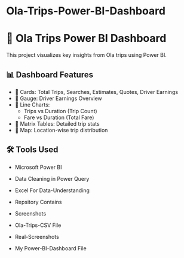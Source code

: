 # Ola-Trips-Power-BI-Dashboard

# 🚖 Ola Trips Power BI Dashboard

This project visualizes key insights from Ola trips using Power BI.

## 📊 Dashboard Features

- 🔹 Cards: Total Trips, Searches, Estimates, Quotes, Driver Earnings
- 🔹 Gauge: Driver Earnings Overview
- 🔹 Line Charts:
  - Trips vs Duration (Trip Count)
  - Fare vs Duration (Total Fare)
- 🔹 Matrix Tables: Detailed trip stats
- 🔹 Map: Location-wise trip distribution

## 🛠 Tools Used
- Microsoft Power BI
- Data Cleaning in Power Query
- Excel For Data-Understanding

- Repsitory Contains
- Screenshots
- Ola-Trips-CSV File
- Real-Screenshots
- My Power-BI-Dashboard File
